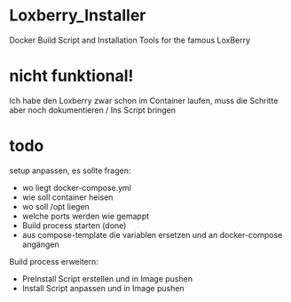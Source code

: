 # Loxberry_Installer
Docker Build Script and Installation Tools for the famous LoxBerry

# nicht funktional!
Ich habe den Loxberry zwar schon im Container laufen, muss die Schritte aber noch dokumentieren / Ins Script bringen

# todo
setup anpassen, es sollte fragen:
- wo liegt docker-compose.yml
- wie soll container heisen
- wo soll /opt liegen
- welche ports werden wie gemappt
- Build process starten (done)
- aus compose-template die variablen ersetzen und an docker-compose angängen

Build process erweitern:
- PreInstall Script erstellen und in Image pushen
- Install Script anpassen und in Image pushen
